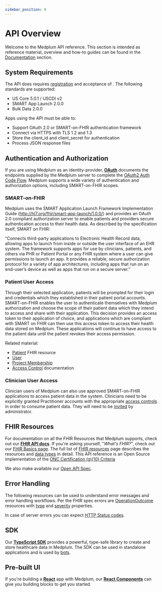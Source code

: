 ```yaml
---
sidebar_position: 0
---
```


# API Overview

Welcome to the Medplum API reference. This section is intended as reference material, overview and how-to guides can be found in the [Documentation](/docs) section.

## System Requirements

The API does requires [registration](/docs/tutorials/register) and acceptance of . The following standards are supported:

- US Core 5.0.1 / USCDI v2
- SMART App Launch 2.0.0
- Bulk Data 2.0.0

Apps using the API must be able to:

- Support OAuth 2.0 or SMART-on-FHIR authentication framework
- Connect via HTTPS with TLS 1.2 and 1.3
- Store the client_id and client_secret for authentication
- Process JSON response files

## Authentication and Authorization

If you are using Medplum as an identity-provider, [**OAuth**](./api/oauth) documents the endpoints supplied by the Medplum server to complete the [OAuth2 Auth Code Flow](https://auth0.com/docs/get-started/authentication-and-authorization-flow/authorization-code-flow). Medplum supports a wide variety of authentication and authorization options, including SMART-on-FHIR scopes.

### SMART-on-FHIR

Medplum uses the SMART Application Launch Framework Implementation Guide (http://hl7.org/fhir/smart-app-launch/1.0.0/) and provides an OAuth 2.0 compliant authorization server to enable patients and providers secure authentication access to their health data. As described by the specification itself, SMART on FHIR:

“Connects third-party applications to Electronic Health Record data, allowing apps to launch from inside or outside the user interface of an EHR system. The framework supports apps for use by clinicians, patients, and others via PHR or Patient Portal or any FHIR system where a user can give permissions to launch an app. It provides a reliable, secure authorization protocol for a variety of app architectures, including apps that run on an end-user’s device as well as apps that run on a secure server.”

### Patient User Access

Through their selected application, patients will be prompted for their login and credentials which they established in their patient portal accounts. SMART-on-FHIR enables the user to authenticate themselves with Medplum authorization and choose the scope of their patient data which they intend to access and share with
their application. This decision provides an access token to their application of choice, and applications which are compliant with SMART on FHIR can then use this access token to access their health data stored on Medplum. These applications will continue to have access to the patient data until the patient revokes their access permission.

Related material:

- [Patient](/docs/api/fhir/resources/patient) FHIR resource
- [User](/docs/api/fhir/medplum/user)
- [Project Membership](/docs/api/fhir/medplum/projectmembership)
- [Access Control](/docs/auth/access-control) documentation

### Clinician User Access

Clinician users of Medplum can also use approved SMART-on-FHIR applications to access patient data in the system. Clinicians need to be explicitly granted Practitioner accounts with the appropriate [access controls](/docs/auth/access-control) in order to consume patient data. They will need to be [invited](/docs/app/invite) by administrator.

## FHIR Resources

For documentation on all the FHIR Resources that Medplum supports, check out our [**FHIR API docs**](./api/fhir). If you're asking yourself, "_What's FHIR?_", check out our [FHIR Basics page](/docs/fhir-basics.md). The full list of [FHIR resources](/docs/api/fhir/resources) page describes the resources and [data types](/docs/api/fhir/datatypes) in detail. This API reference is an Open Source implementation of the [ONC Certification (g)(10) Criteria](/docs/compliance/onc#standardized-api-for-patient-and-population-services-cures-update-g10)

We also make available our [Open API Spec](https://api.medplum.com/openapi.json).

## Error Handling

The following resources can be used to understand error messages and error handling workflows. Per the FHIR spec errors are [OperationOutcome](/docs/api/fhir/resources/operationoutcome) resources with [type](https://hl7.org/fhir/valueset-issue-type.html) and [severity](https://hl7.org/fhir/valueset-issue-severity.html) properties.

In case of server errors you can expect [HTTP Status codes](https://en.wikipedia.org/wiki/List_of_HTTP_status_codes).

## SDK

Our [**TypeScript SDK**](./sdk/classes/MedplumClient) provides a powerful, type-safe library to create and store healthcare data in Medplum. The SDK can be used in standalone applications and is used by [bots](/docs/bots).

## Pre-built UI

If you're building a [**React**](https://reactjs.org/) app with Medplum, our [**React Components**](./api/react-components) can give you building blocks to get you started.
